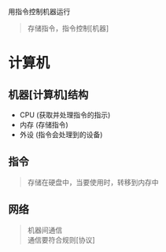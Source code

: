 用指令控制机器运行
> 存储指令，指令控制[机器]

<!--more-->
# 计算机
## 机器[计算机]结构
- CPU (获取并处理指令的指示) 
- 内存 (存储指令)
- 外设 (指令会处理到的设备)
## 指令
> 存储在硬盘中，当要使用时，转移到内存中

## 网络 
> 机器间通信  
> 通信要符合规则[协议]


